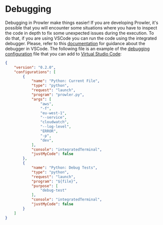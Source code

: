 # Debugging

Debugging in Prowler make things easier!
If you are developing Prowler, it's possible that you will encounter some situations where you have to inspect the code in depth to fix some unexpected issues during the execution. To do that, if you are using VSCode you can run the code using the integrated debugger. Please, refer to this [documentation](https://code.visualstudio.com/docs/editor/debugging) for guidance about the debugger in VSCode.
The following file is an example of the [debugging configuration](https://code.visualstudio.com/docs/editor/debugging#_launch-configurations) file that you can add to [Virtual Studio Code](https://code.visualstudio.com/):

```json
{
    "version": "0.2.0",
    "configurations": [
        {
            "name": "Python: Current File",
            "type": "python",
            "request": "launch",
            "program": "prowler.py",
            "args": [
                "aws",
                "-f",
                "eu-west-1",
                "--service",
                "cloudwatch",
                "--log-level",
                "ERROR",
                "-p",
                "dev",
            ],
            "console": "integratedTerminal",
            "justMyCode": false
        },
        {
            "name": "Python: Debug Tests",
            "type": "python",
            "request": "launch",
            "program": "${file}",
            "purpose": [
                "debug-test"
            ],
            "console": "integratedTerminal",
            "justMyCode": false
        }
    ]
}
```
